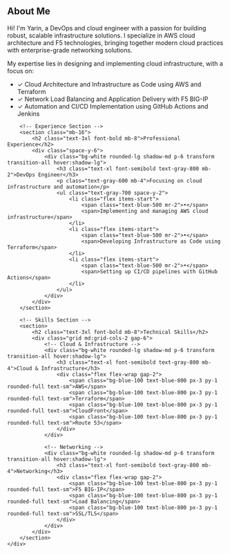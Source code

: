 <div class="container mx-auto px-4 py-16">
    <div class="max-w-4xl mx-auto">
        <!-- About Section -->
        <section class="mb-16">
            <h2 class="text-3xl font-bold mb-8">About Me</h2>
            <div class="bg-white rounded-lg shadow-md p-8 transform transition-all hover:shadow-lg">
                <p class="text-lg text-gray-700 leading-relaxed mb-6">
                    Hi! I'm Yarin, a DevOps and cloud engineer with a passion for building robust, scalable infrastructure solutions. 
                    I specialize in AWS cloud architecture and F5 technologies, bringing together modern cloud practices with enterprise-grade 
                    networking solutions.
                </p>
                <p class="text-lg text-gray-700 leading-relaxed mb-6">
                    My expertise lies in designing and implementing cloud infrastructure, with a focus on:
                </p>
                <ul class="list-none space-y-4 mb-6">
                    <li class="flex items-start">
                        <span class="text-blue-500 mr-2">✓</span>
                        <span class="text-gray-700">Cloud Architecture and Infrastructure as Code using AWS and Terraform</span>
                    </li>
                    <li class="flex items-start">
                        <span class="text-blue-500 mr-2">✓</span>
                        <span class="text-gray-700">Network Load Balancing and Application Delivery with F5 BIG-IP</span>
                    </li>
                    <li class="flex items-start">
                        <span class="text-blue-500 mr-2">✓</span>
                        <span class="text-gray-700">Automation and CI/CD Implementation using GitHub Actions and Jenkins</span>
                    </li>
                </ul>
            </div>
        </section>

        <!-- Experience Section -->
        <section class="mb-16">
            <h2 class="text-3xl font-bold mb-8">Professional Experience</h2>
            <div class="space-y-6">
                <div class="bg-white rounded-lg shadow-md p-6 transform transition-all hover:shadow-lg">
                    <h3 class="text-xl font-semibold text-gray-800 mb-2">DevOps Engineer</h3>
                    <p class="text-gray-600 mb-4">Focusing on cloud infrastructure and automation</p>
                    <ul class="text-gray-700 space-y-2">
                        <li class="flex items-start">
                            <span class="text-blue-500 mr-2">•</span>
                            <span>Implementing and managing AWS cloud infrastructure</span>
                        </li>
                        <li class="flex items-start">
                            <span class="text-blue-500 mr-2">•</span>
                            <span>Developing Infrastructure as Code using Terraform</span>
                        </li>
                        <li class="flex items-start">
                            <span class="text-blue-500 mr-2">•</span>
                            <span>Setting up CI/CD pipelines with GitHub Actions</span>
                        </li>
                    </ul>
                </div>
            </div>
        </section>

        <!-- Skills Section -->
        <section>
            <h2 class="text-3xl font-bold mb-8">Technical Skills</h2>
            <div class="grid md:grid-cols-2 gap-6">
                <!-- Cloud & Infrastructure -->
                <div class="bg-white rounded-lg shadow-md p-6 transform transition-all hover:shadow-lg">
                    <h3 class="text-xl font-semibold text-gray-800 mb-4">Cloud & Infrastructure</h3>
                    <div class="flex flex-wrap gap-2">
                        <span class="bg-blue-100 text-blue-800 px-3 py-1 rounded-full text-sm">AWS</span>
                        <span class="bg-blue-100 text-blue-800 px-3 py-1 rounded-full text-sm">Terraform</span>
                        <span class="bg-blue-100 text-blue-800 px-3 py-1 rounded-full text-sm">CloudFront</span>
                        <span class="bg-blue-100 text-blue-800 px-3 py-1 rounded-full text-sm">Route 53</span>
                    </div>
                </div>

                <!-- Networking -->
                <div class="bg-white rounded-lg shadow-md p-6 transform transition-all hover:shadow-lg">
                    <h3 class="text-xl font-semibold text-gray-800 mb-4">Networking</h3>
                    <div class="flex flex-wrap gap-2">
                        <span class="bg-blue-100 text-blue-800 px-3 py-1 rounded-full text-sm">F5 BIG-IP</span>
                        <span class="bg-blue-100 text-blue-800 px-3 py-1 rounded-full text-sm">Load Balancing</span>
                        <span class="bg-blue-100 text-blue-800 px-3 py-1 rounded-full text-sm">SSL/TLS</span>
                    </div>
                </div>
            </div>
        </section>
    </div>
</div>